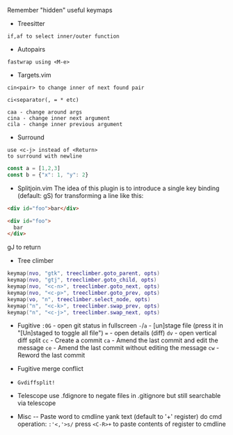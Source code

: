 Remember "hidden" useful keymaps

- Treesitter
```
if,af to select inner/outer function
```

- Autopairs
```
fastwrap using <M-e>
```

- Targets.vim
```
cin<pair> to change inner of next found pair

ci<separator(, = * etc)

caa - change around args
cina - change inner next argument
cila - change inner previous argument
```

- Surround
```
use <c-j> instead of <Return>
to surround with newline
```
```javascript
const a = [1,2,3]
const b = {"x": 1, "y": 2}
```

- Splitjoin.vim
The idea of this plugin is to introduce a single key binding (default: gS) for transforming a line like this:
```html
<div id="foo">bar</div>
```

```html
<div id="foo">
  bar
</div>
```
gJ to return

- Tree climber
```lua
keymap(nvo, "gtk", treeclimber.goto_parent, opts)
keymap(nvo, "gtj", treeclimber.goto_child, opts)
keymap(nvo, "<c-n>", treeclimber.goto_next, opts)
keymap(nvo, "<c-p>", treeclimber.goto_prev, opts)
keymap(vo, "n", treeclimber.select_node, opts)
keymap("n", "<c-k>", treeclimber.swap_prev, opts)
keymap("n", "<c-j>", treeclimber.swap_next, opts)
```

- Fugitive
`:0G` - open git status in fullscreen
`-`/`a` - [un]stage file (press it in "[Un]staged to toggle all file")
`=` - open details (diff)
`dv` - open vertical diff split
`cc` - Create a commit
`ca` - Amend the last commit and edit the message
`ce` - Amend the last commit without editing the message
`cw` - Reword the last commit

- Fugitive merge conflict
- `Gvdiffsplit!`

- Telescope
use .fdignore to negate files in .gitignore but still searchable via telescope

- Misc
-- Paste word to cmdline
yank text (default to '+' register)
do cmd operation:
  `:'<,'>s/`
press `<C-R>+` to paste contents of register to cmdline
